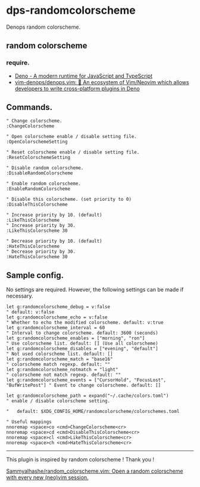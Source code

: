 # dps-randomcolorscheme

Denops random colorscheme.

## random colorscheme

### require.

- [Deno - A modern runtime for JavaScript and TypeScript](https://deno.land/)
- [vim-denops/denops.vim: 🐜 An ecosystem of Vim/Neovim which allows developers to write cross-platform plugins in Deno](https://github.com/vim-denops/denops.vim)

## Commands.

```vim
" Change colorscheme.
:ChangeColorscheme

" Open colorscheme enable / disable setting file.
:OpenColorschemeSetting

" Reset colorscheme enable / disable setting file.
:ResetColorschemeSetting

" Disable random colorscheme.
:DisableRandomColorscheme

" Enable random colorscheme.
:EnableRandomColorscheme

" Disable this colorscheme. (set priority to 0)
:DisableThisColorscheme

" Increase priority by 10. (default)
:LikeThisColorscheme
" Increase priority by 30.
:LikeThisColorscheme 30

" Decrease priority by 10. (default)
:HateThisColorscheme
" Decrease priority by 30.
:HateThisColorscheme 30
```

## Sample config.

No settings are required. However, the following settings can be made if necessary.

```vim
let g:randomcolorscheme_debug = v:false                                      " default: v:false
let g:randomcolorscheme_echo = v:false                                       " Whether to echo the modified colorscheme. default: v:true
let g:randomcolorscheme_interval = 60                                        " Interval to change colorscheme. default: 3600 (seconds)
let g:randomcolorscheme_enables = ["morning", "ron"]                         " Use colorscheme list. default: [] (Use all colorscheme)
let g:randomcolorscheme_disables = ["evening", "default"]                    " Not used colorscheme list. default: []
let g:randomcolorscheme_match = "base16"                                     " colorscheme match regexp. default: ""
let g:randomcolorscheme_notmatch = "light"                                   " colorscheme not match regexp. default: ""
let g:randomcolorscheme_events = ["CursorHold", "FocusLost", "BufWritePost"] " Event to change colorscheme. default: []

let g:randomcolorscheme_path = expand("~/.cache/colors.toml")                " enable / disable colorscheme setting.
                                                                             "   default: $XDG_CONFIG_HOME/randomcolorscheme/colorschemes.toml

" Useful mappings
nnoremap <space>co <cmd>ChangeColorscheme<cr>
nnoremap <space>cd <cmd>DisableThisColorscheme<cr>
nnoremap <space>cl <cmd>LikeThisColorscheme<cr>
nnoremap <space>ch <cmd>HateThisColorscheme<cr>
```

---

This plugin is inspired by random colorscheme ! Thank you !

[Sammyalhashe/random_colorscheme.vim: Open a random colorscheme with every new (neo)vim session.](https://github.com/Sammyalhashe/random_colorscheme.vim)

